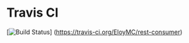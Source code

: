 # Travis CI
[![Build Status](https://travis-ci.org/EloyMC/rest-consumer.svg?branch=master)]
(https://travis-ci.org/EloyMC/rest-consumer)
